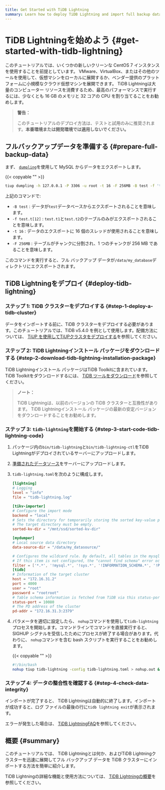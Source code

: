 ```yaml
---
title: Get Started with TiDB Lightning
summary: Learn how to deploy TiDB Lightning and import full backup data to TiDB.
---
```


# TiDB Lightningを始めよう {#get-started-with-tidb-lightning}

このチュートリアルでは、いくつかの新しいクリーンな CentOS 7 インスタンスを使用することを前提としています。 VMware、VirtualBox、またはその他のツールを使用して、仮想マシンをローカルに展開するか、ベンダー提供のプラットフォームに小規模なクラウド仮想マシンを展開できます。 TiDB Lightningは大量のコンピューター リソースを消費するため、最高のパフォーマンスで実行するには、少なくとも 16 GB のメモリと 32 コアの CPU を割り当てることをお勧めします。

> **警告：**
>
> このチュートリアルのデプロイ方法は、テストと試用のみに推奨されます。**本番環境または開発環境では適用しないでください。**

## フルバックアップデータを準備する {#prepare-full-backup-data}

まず、 [`dumpling`](/dumpling-overview.md)を使用して MySQL からデータをエクスポートします。

{{< copyable "" >}}

```sh
tiup dumpling -h 127.0.0.1 -P 3306 -u root -t 16 -F 256MB -B test -f 'test.t[12]' -o /data/my_database/
```

上記のコマンドで:

-   `-B test` : データが`test`データベースからエクスポートされることを意味します。
-   `-f test.t[12]` : `test.t1`と`test.t2`のテーブルのみがエクスポートされることを意味します。
-   `-t 16` : データのエクスポートに 16 個のスレッドが使用されることを意味します。
-   `-F 256MB` : テーブルがチャンクに分割され、1 つのチャンクが 256 MB であることを意味します。

このコマンドを実行すると、フル バックアップ データが`/data/my_database`ディレクトリにエクスポートされます。

## TiDB Lightningをデプロイ {#deploy-tidb-lightning}

### ステップ 1: TiDB クラスターをデプロイする {#step-1-deploy-a-tidb-cluster}

データをインポートする前に、TiDB クラスターをデプロイする必要があります。このチュートリアルでは、TiDB v5.4.0 を例として使用します。配備方法については、 [TiUP を使用してTiUPクラスタをデプロイする](/production-deployment-using-tiup.md)を参照してください。

### ステップ 2: TiDB Lightningインストール パッケージをダウンロードする {#step-2-download-tidb-lightning-installation-package}

TiDB Lightningインストール パッケージはTiDB Toolkitに含まれています。 TiDB Toolkitをダウンロードするには、 [TiDB ツールをダウンロード](/download-ecosystem-tools.md)を参照してください。

> **ノート：**
>
> TiDB Lightningは、以前のバージョンの TiDB クラスターと互換性があります。 TiDB Lightningインストール パッケージの最新の安定バージョンをダウンロードすることをお勧めします。

### ステップ 3: <code>tidb-lightning</code>を開始する {#step-3-start-code-tidb-lightning-code}

1.  パッケージ内の`bin/tidb-lightning`と`bin/tidb-lightning-ctl`をTiDB Lightningがデプロイされているサーバーにアップロードします。

2.  [準備されたデータソース](#prepare-full-backup-data)をサーバーにアップロードします。

3.  `tidb-lightning.toml`を次のように構成します。

    ```toml
    [lightning]
    # Logging
    level = "info"
    file = "tidb-lightning.log"

    [tikv-importer]
    # Configure the import mode
    backend = "local"
    # Sets the directory for temporarily storing the sorted key-value pairs.
    # The target directory must be empty.
    sorted-kv-dir = "/mnt/ssd/sorted-kv-dir"

    [mydumper]
    # Local source data directory
    data-source-dir = "/data/my_datasource/"

    # Configures the wildcard rule. By default, all tables in the mysql, sys, INFORMATION_SCHEMA, PERFORMANCE_SCHEMA, METRICS_SCHEMA, and INSPECTION_SCHEMA system databases are filtered.
    # If this item is not configured, the "cannot find schema" error occurs when system tables are imported.
    filter = ['*.*', '!mysql.*', '!sys.*', '!INFORMATION_SCHEMA.*', '!PERFORMANCE_SCHEMA.*', '!METRICS_SCHEMA.*', '!INSPECTION_SCHEMA.*']
    [tidb]
    # Information of the target cluster
    host = "172.16.31.2"
    port = 4000
    user = "root"
    password = "rootroot"
    # Table schema information is fetched from TiDB via this status-port.
    status-port = 10080
    # The PD address of the cluster
    pd-addr = "172.16.31.3:2379"
    ```

4.  パラメータを適切に設定したら、 `nohup`コマンドを使用して`tidb-lightning`プロセスを開始します。コマンドラインでコマンドを直接実行すると、SIGHUP シグナルを受信したためにプロセスが終了する場合があります。代わりに、 `nohup`コマンドを含む bash スクリプトを実行することをお勧めします。

    {{< copyable "" >}}

    ```sh
    #!/bin/bash
    nohup tiup tidb-lightning -config tidb-lightning.toml > nohup.out &
    ```

### ステップ 4: データの整合性を確認する {#step-4-check-data-integrity}

インポートが完了すると、 TiDB Lightningは自動的に終了します。インポートが成功すると、ログ ファイルの最後の行に`tidb lightning exit`が表示されます。

エラーが発生した場合は、 [TiDB LightningFAQ](/tidb-lightning/tidb-lightning-faq.md)を参照してください。

## 概要 {#summary}

このチュートリアルでは、 TiDB Lightningとは何か、およびTiDB Lightningクラスターを迅速に展開してフル バックアップ データを TiDB クラスターにインポートする方法を簡単に紹介します。

TiDB Lightningの詳細な機能と使用方法については、 [TiDB Lightningの概要](/tidb-lightning/tidb-lightning-overview.md)を参照してください。
